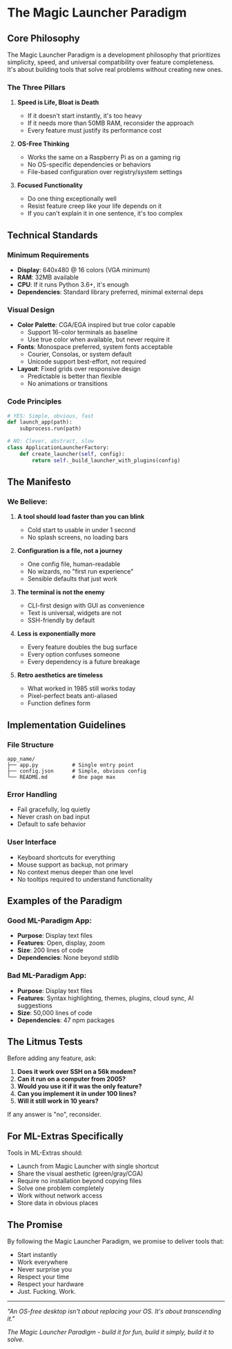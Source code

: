 # The Magic Launcher Paradigm

## Core Philosophy

The Magic Launcher Paradigm is a development philosophy that prioritizes simplicity, speed, and universal compatibility over feature completeness. It's about building tools that solve real problems without creating new ones.

### The Three Pillars

1. **Speed is Life, Bloat is Death**
   - If it doesn't start instantly, it's too heavy
   - If it needs more than 50MB RAM, reconsider the approach
   - Every feature must justify its performance cost

2. **OS-Free Thinking**
   - Works the same on a Raspberry Pi as on a gaming rig
   - No OS-specific dependencies or behaviors
   - File-based configuration over registry/system settings

3. **Focused Functionality**
   - Do one thing exceptionally well
   - Resist feature creep like your life depends on it
   - If you can't explain it in one sentence, it's too complex

## Technical Standards

### Minimum Requirements
- **Display**: 640x480 @ 16 colors (VGA minimum)
- **RAM**: 32MB available
- **CPU**: If it runs Python 3.6+, it's enough
- **Dependencies**: Standard library preferred, minimal external deps

### Visual Design
- **Color Palette**: CGA/EGA inspired but true color capable
  - Support 16-color terminals as baseline
  - Use true color when available, but never require it
- **Fonts**: Monospace preferred, system fonts acceptable
  - Courier, Consolas, or system default
  - Unicode support best-effort, not required
- **Layout**: Fixed grids over responsive design
  - Predictable is better than flexible
  - No animations or transitions

### Code Principles

```python
# YES: Simple, obvious, fast
def launch_app(path):
    subprocess.run(path)

# NO: Clever, abstract, slow  
class ApplicationLauncherFactory:
    def create_launcher(self, config):
        return self._build_launcher_with_plugins(config)
```

## The Manifesto

### We Believe:

1. **A tool should load faster than you can blink**
   - Cold start to usable in under 1 second
   - No splash screens, no loading bars

2. **Configuration is a file, not a journey**
   - One config file, human-readable
   - No wizards, no "first run experience"
   - Sensible defaults that just work

3. **The terminal is not the enemy**
   - CLI-first design with GUI as convenience
   - Text is universal, widgets are not
   - SSH-friendly by default

4. **Less is exponentially more**
   - Every feature doubles the bug surface
   - Every option confuses someone
   - Every dependency is a future breakage

5. **Retro aesthetics are timeless**
   - What worked in 1985 still works today
   - Pixel-perfect beats anti-aliased
   - Function defines form

## Implementation Guidelines

### File Structure
```
app_name/
├── app.py           # Single entry point
├── config.json      # Simple, obvious config
└── README.md        # One page max
```

### Error Handling
- Fail gracefully, log quietly
- Never crash on bad input
- Default to safe behavior

### User Interface
- Keyboard shortcuts for everything
- Mouse support as backup, not primary
- No context menus deeper than one level
- No tooltips required to understand functionality

## Examples of the Paradigm

### Good ML-Paradigm App:
- **Purpose**: Display text files
- **Features**: Open, display, zoom
- **Size**: 200 lines of code
- **Dependencies**: None beyond stdlib

### Bad ML-Paradigm App:
- **Purpose**: Display text files
- **Features**: Syntax highlighting, themes, plugins, cloud sync, AI suggestions
- **Size**: 50,000 lines of code  
- **Dependencies**: 47 npm packages

## The Litmus Tests

Before adding any feature, ask:

1. **Does it work over SSH on a 56k modem?**
2. **Can it run on a computer from 2005?**
3. **Would you use it if it was the only feature?**
4. **Can you implement it in under 100 lines?**
5. **Will it still work in 10 years?**

If any answer is "no", reconsider.

## For ML-Extras Specifically

Tools in ML-Extras should:
- Launch from Magic Launcher with single shortcut
- Share the visual aesthetic (green/gray/CGA)
- Require no installation beyond copying files
- Solve one problem completely
- Work without network access
- Store data in obvious places

## The Promise

By following the Magic Launcher Paradigm, we promise to deliver tools that:
- Start instantly
- Work everywhere  
- Never surprise you
- Respect your time
- Respect your hardware
- Just. Fucking. Work.

---

*"An OS-free desktop isn't about replacing your OS. It's about transcending it."*

*The Magic Launcher Paradigm - build it for fun, build it simply, build it to solve.*